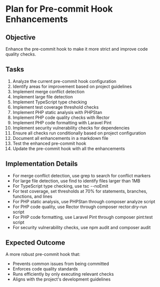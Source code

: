 # Plan for Pre-commit Hook Enhancements

## Objective
Enhance the pre-commit hook to make it more strict and improve code quality checks.

## Tasks
1. Analyze the current pre-commit hook configuration
2. Identify areas for improvement based on project guidelines
3. Implement merge conflict detection
4. Implement large file detection
5. Implement TypeScript type checking
6. Implement test coverage threshold checks
7. Implement PHP static analysis with PHPStan
8. Implement PHP code quality checks with Rector
9. Implement PHP code formatting with Laravel Pint
10. Implement security vulnerability checks for dependencies
11. Ensure all checks run conditionally based on project configuration
12. Document all enhancements in a markdown file
13. Test the enhanced pre-commit hook
14. Update the pre-commit hook with all the enhancements

## Implementation Details
- For merge conflict detection, use grep to search for conflict markers
- For large file detection, use find to identify files larger than 1MB
- For TypeScript type checking, use tsc --noEmit
- For test coverage, set thresholds at 70% for statements, branches, functions, and lines
- For PHP static analysis, use PHPStan through composer analyze script
- For PHP code quality, use Rector through composer rector:dry-run script
- For PHP code formatting, use Laravel Pint through composer pint:test script
- For security vulnerability checks, use npm audit and composer audit

## Expected Outcome
A more robust pre-commit hook that:
- Prevents common issues from being committed
- Enforces code quality standards
- Runs efficiently by only executing relevant checks
- Aligns with the project's development guidelines
